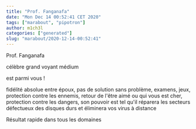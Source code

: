 ```yaml
---
title: "Prof. Fanganafa"
date: "Mon Dec 14 00:52:41 CET 2020"
tags: ["marabout", "pipotron"]
author: m1ch3l
categories: ["generated"]
slug: "marabout/2020-12-14-00:52:41"
---
```


Prof. Fanganafa

célèbre grand voyant médium

est parmi vous !

fidélité absolue entre époux, pas de solution sans problème, examens, jeux, protection contre les ennemis, retour de l'être aimé ou qui vous est cher, protection contre les dangers, son pouvoir est tel qu'il réparera les secteurs défectueux des disques durs et éliminera vos virus à distance

Résultat rapide dans tous les domaines
